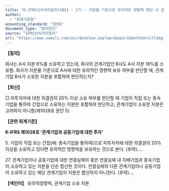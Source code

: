 ```yaml
---
title: "K-IFRS신속처리질의(2021 - 17) - 지분율 기준으로 유의적인 영향력 판단 시 관계기업 소유 지분 고려 여부"
author:
  - "회계기준원"
acounting_standard: "IFRS"
document_type: "질의회신"
source: "IFRS신속처리질의"
url: "https://www.samili.com/acc/QnaView.asp?op=3&op2=1&method=title&group=2124-15;1&orgcode=3&searchword=&page=23&code=K%2DIFRS%EC%8B%A0%EC%86%8D%EC%B2%98%EB%A6%AC%EC%A7%88%EC%9D%98%2D17%3A20210208"
---
```

**【질의】**

  

회사는 A사 지분 6%를 소유하고 있는데, 회사의 관계기업인 B사도 A사 지분 18%를 소유함. 회사가 지분율 기준으로 A사에 대한 유의적인 영향력 보유 여부를 판단할 때, 관계기업 B사가 소유한 지분을 포함하여 판단하는지?

  
  

**【회신】**

  

□ 피투자자에 대한 의결권의 20% 이상 소유 여부를 판단할 때 기업이 직접 또는 종속기업을 통하여 간접으로 소유하는 지분만 포함하여 판단하고, 관계기업이 소유한 지분은 고려하지 아니함(제1028호 문단 5)

  
  

**【관련 회계기준】**

  

**K-IFRS 제1028호 ‘관계기업과 공동기업에 대한 투자’**

  

5\. 기업이 직접 또는 간접(예: 종속기업을 통하여)으로 피투자자에 대한 의결권의 20% 이상을 소유하고 있다면 유의적인 영향력을 보유하는 것으로 본다. (후략)….

  

27\. 관계기업이나 공동기업에 대한 연결실체의 몫은 연결실체 내 지배기업과 종속기업이 소유하고 있는 지분을 단순 합산한 것이다. 연결실체의 다른 관계기업이나 공동기업이 소유하고 있는 해당 관계기업의 지분은 합산하지 아니한다. (후략)….

  
  

**【색인어】** 유의적영향력, 관계기업 소유 지분
